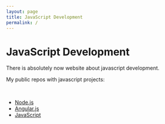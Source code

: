 ```yaml
---
layout: page
title: JavaScript Development
permalink: /
---
```


# JavaScript Development

There is absolutely now website about javascript development.

My public repos with javascript projects:

<br/>

<ul>
    <li><a href="https://github.com/marley-nodejs">Node.js</a></li>
    <li><a href="https://github.com/marley-angularjs">Angular.js</a></li>
    <li><a href="https://github.com/marley-js">JavaScript</a></li>
</ul>
